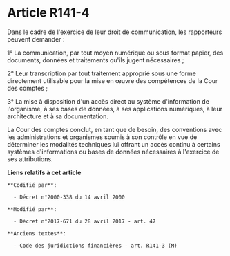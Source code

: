 # Article R141-4

Dans le cadre de l'exercice de leur droit de communication, les rapporteurs peuvent demander :

1° La communication, par tout moyen numérique ou sous format papier, des documents, données et traitements qu'ils jugent
nécessaires ;

2° Leur transcription par tout traitement approprié sous une forme directement utilisable pour la mise en œuvre des
compétences de la Cour des comptes ;

3° La mise à disposition d'un accès direct au système d'information de l'organisme, à ses bases de données, à ses
applications numériques, à leur architecture et à sa documentation.

La Cour des comptes conclut, en tant que de besoin, des conventions avec les administrations et organismes soumis à son
contrôle en vue de déterminer les modalités techniques lui offrant un accès continu à certains systèmes d'informations ou
bases de données nécessaires à l'exercice de ses attributions.

**Liens relatifs à cet article**

	**Codifié par**:

	  - Décret n°2000-338 du 14 avril 2000

	**Modifié par**:

	  - Décret n°2017-671 du 28 avril 2017 - art. 47

	**Anciens textes**:

	  - Code des juridictions financières - art. R141-3 (M)
